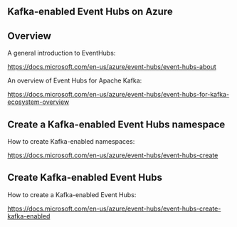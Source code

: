 Kafka-enabled Event Hubs on Azure
---

## Overview

A general introduction to EventHubs:

https://docs.microsoft.com/en-us/azure/event-hubs/event-hubs-about

An overview of Event Hubs for Apache Kafka:

https://docs.microsoft.com/en-us/azure/event-hubs/event-hubs-for-kafka-ecosystem-overview

## Create a Kafka-enabled Event Hubs namespace
How to create Kafka-enabled namespaces:

https://docs.microsoft.com/en-us/azure/event-hubs/event-hubs-create

## Create Kafka-enabled Event Hubs
How to create a Kafka-enabled Event Hubs:

https://docs.microsoft.com/en-us/azure/event-hubs/event-hubs-create-kafka-enabled
